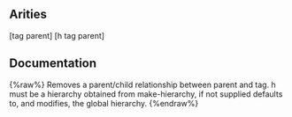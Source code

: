## Arities
[tag parent]
[h tag parent]

## Documentation
{%raw%}
Removes a parent/child relationship between parent and
  tag. h must be a hierarchy obtained from make-hierarchy, if not
  supplied defaults to, and modifies, the global hierarchy.
{%endraw%}
